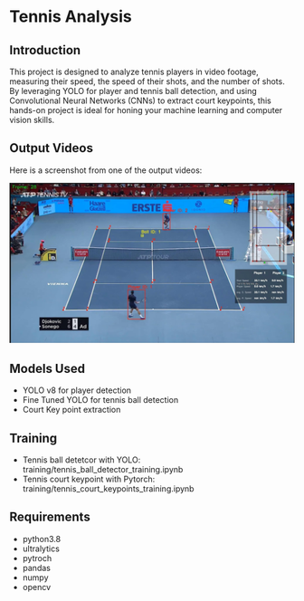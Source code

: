 
# Tennis Analysis

## Introduction
This project is designed to analyze tennis players in video footage, measuring their speed, the speed of their shots, and the number of shots. By leveraging YOLO for player and tennis ball detection, and using Convolutional Neural Networks (CNNs) to extract court keypoints, this hands-on project is ideal for honing your machine learning and computer vision skills.


## Output Videos
Here is a screenshot from one of the output videos:

![Screenshot](screenshot.jpeg)

## Models Used
* YOLO v8 for player detection
* Fine Tuned YOLO for tennis ball detection
* Court Key point extraction

## Training
* Tennis ball detetcor with YOLO: training/tennis_ball_detector_training.ipynb
* Tennis court keypoint with Pytorch: training/tennis_court_keypoints_training.ipynb

## Requirements
* python3.8
* ultralytics
* pytroch
* pandas
* numpy 
* opencv
